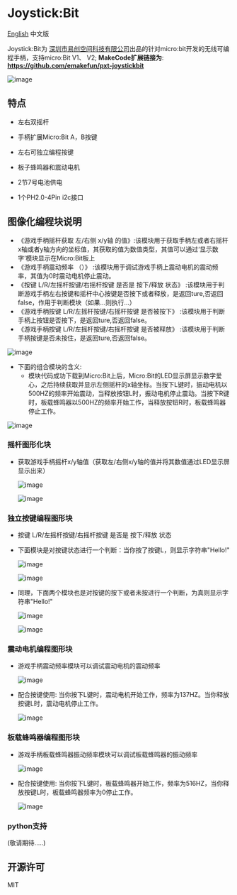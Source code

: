 # Joystick:Bit
[English](README.md) 中文版

Joystick:Bit为   [深圳市易创空间科技有限公司](www.emakefun.com)出品的针对micro:bit开发的无线可编程手柄，支持micro:Bit V1、 V2; **MakeCode扩展链接为**: **https://github.com/emakefun/pxt-joystickbit**

![image](joystickbit/joystickbit.jpg)

## 特点

- 左右双摇杆

- 手柄扩展Micro:Bit A，B按键

- 左右可独立编程按键

- 板子蜂鸣器和震动电机

- 2节7号电池供电

- 1个PH2.0-4Pin i2c接口 

  

## 图像化编程块说明
   - 《游戏手柄摇杆获取 左/右侧 x/y轴 的值》:该模块用于获取手柄左或者右摇杆x轴或者y轴方向的坐标值，其获取的值为数值类型，其值可以通过‘显示数字’模块显示在Micro:Bit板上
   - 《游戏手柄震动频率 （）》 :该模块用于调试游戏手柄上震动电机的震动频率，其值为0时震动电机停止震动。
   - 《按键 L/R/左摇杆按键/右摇杆按键 是否是 按下/释放 状态》 :该模块用于判断游戏手柄左右按键和摇杆中心按键是否按下或者释放，是返回ture,否返回false，作用于判断模块（如果...则执行...）
   - 《游戏手柄按键 L/R/左摇杆按键/右摇杆按键 是否被按下》 :该模块用于判断手柄上按钮是否按下，是返回ture,否返回false。
   - 《游戏手柄按键 L/R/左摇杆按键/右摇杆按键 是否被释放》 :该模块用于判断手柄按键是否未按住，是返回ture,否返回false。

   ![image](joystickbit/1.jpg)

   - 下面的组合模块的含义:
     - 模块代码成功下载到Micro:Bit上后，Micro:Bit的LED显示屏显示数字爱心，之后持续获取并显示左侧摇杆的x轴坐标。当按下L键时，振动电机以500HZ的频率开始震动，当释放按钮L时，振动电机停止震动。当按下R键时，板载蜂鸣器以500HZ的频率开始工作，当释放按钮R时，板载蜂鸣器停止工作。

   ![image](joystickbit/000.jpg)


### 摇杆图形化块

- 获取游戏手柄摇杆x/y轴值（获取左/右侧x/y轴的值并将其数值通过LED显示屏显示出来）

   ![image](joystickbit/11.jpg)

   ![image](joystickbit/12.jpg)


### 独立按键编程图形块

- 按键 L/R/左摇杆按键/右摇杆按键 是否是 按下/释放 状态
- 下面模块是对按键状态进行一个判断：当你按了按键L，则显示字符串"Hello!"

   ![image](joystickbit/21.jpg)

   ![image](joystickbit/22.jpg)

- 同理，下面两个模块也是对按键的按下或者未按进行一个判断，为真则显示字符串"Hello!"

   ![image](joystickbit/23.jpg)

   ![image](joystickbit/24.jpg)


### 震动电机编程图形块

- 游戏手柄震动频率模块可以调试震动电机的震动频率

   ![image](joystickbit/31.jpg)

- 配合按键使用: 当你按下L键时，震动电机开始工作，频率为137HZ。当你释放按键L时，震动电机停止工作。

   ![image](joystickbit/32.jpg)


### 板载蜂鸣器编程图形块

- 游戏手柄板载蜂鸣器振动频率模块可以调试板载蜂鸣器的振动频率

   ![image](joystickbit/41.jpg)

- 配合按键使用: 当你按下L键时，板载蜂鸣器开始工作，频率为516HZ，当你释放按键L时，板载蜂鸣器频率为0停止工作。

  ![image](joystickbit/43.jpg)


### python支持

(敬请期待.....)

## 开源许可
MIT

